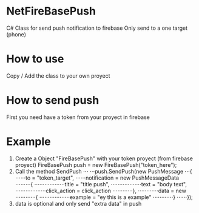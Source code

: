 # NetFireBasePush
C# Class for send push notification to firebase 
Only send to a one target (phone)

# How to use
  Copy / Add the class to your own proyect
# How to send push
  First you need have a token from your proyect in firebase
# Example
   1. Create a Object "FireBasePush" with your token proyect (from firebase proyect)
    FireBasePush push = new FireBasePush("token_here");
   2. Call the method SendPush
   ⋅⋅⋅
  ⋅⋅⋅push.SendPush(new PushMessage
  ⋅⋅⋅{
  ⋅⋅⋅⋅⋅⋅to = "token_target",
  ⋅⋅⋅⋅⋅⋅notification = new PushMessageData
⋅⋅⋅⋅⋅⋅⋅⋅⋅{
⋅⋅⋅⋅⋅⋅⋅⋅⋅⋅⋅⋅⋅⋅⋅⋅⋅⋅title = "title push",
⋅⋅⋅⋅⋅⋅⋅⋅⋅⋅⋅⋅⋅⋅⋅⋅⋅⋅text = "body text",
⋅⋅⋅⋅⋅⋅⋅⋅⋅⋅⋅⋅⋅⋅⋅⋅⋅⋅click_action = click_action
⋅⋅⋅⋅⋅⋅⋅⋅⋅⋅⋅⋅},
⋅⋅⋅⋅⋅⋅⋅⋅⋅⋅⋅⋅data = new
⋅⋅⋅⋅⋅⋅⋅⋅⋅⋅⋅⋅{
⋅⋅⋅⋅⋅⋅⋅⋅⋅⋅⋅⋅⋅⋅⋅⋅⋅⋅example = "ey this is a example" 
⋅⋅⋅⋅⋅⋅⋅⋅⋅⋅⋅⋅}
⋅⋅⋅⋅⋅⋅});
  3. data is optional and only send "extra data" in push
  

